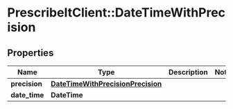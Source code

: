 # PrescribeItClient::DateTimeWithPrecision

## Properties
Name | Type | Description | Notes
------------ | ------------- | ------------- | -------------
**precision** | [**DateTimeWithPrecisionPrecision**](DateTimeWithPrecisionPrecision.md) |  | 
**date_time** | **DateTime** |  | 

